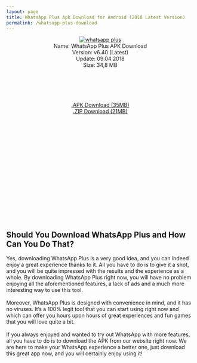 ```yaml
---
layout: page
title: WhatsApp Plus Apk Download for Android (2018 Latest Version)
permalink: /whatsapp-plus-download
---
```


<script async src="//pagead2.googlesyndication.com/pagead/js/adsbygoogle.js"></script>
<!-- Esnek -->
<ins class="adsbygoogle"
     style="display:block"
     data-ad-client="ca-pub-7942429830883405"
     data-ad-slot="5130793994"
     data-ad-format="auto"></ins>
<script>
(adsbygoogle = window.adsbygoogle || []).push({});
</script>
<center>
<a href="https://plusapkz.com/"><img src="https://plusapkz.com/wplus.png" alt="whatsapp plus" title="gbwhatsapp" /></a><br />
Name: WhatsApp Plus APK Download<br />
Version: v6.40 (Latest)<br />
Update: 09.04.2018<br />
Size: 34,8 MB<br />
     <center>
<script async src="//pagead2.googlesyndication.com/pagead/js/adsbygoogle.js"></script>
<!-- Baglanti20090 -->
<ins class="adsbygoogle"
     style="display:inline-block;width:200px;height:90px"
     data-ad-client="ca-pub-7942429830883405"
     data-ad-slot="9116964791"></ins>
<script>
(adsbygoogle = window.adsbygoogle || []).push({});
</script>
</center>
<a rel="dofollow" href="https://gbwhatsapp2018.com/gb-whatsapp-download" target="_blank">.APK Download (35MB)</a><br>
<a rel="nofollow" href="http://plusapkz.com/WhatsappPlusV610.zip" target="_blank">.ZIP Download (21MB)</a><br>
<script async src="//pagead2.googlesyndication.com/pagead/js/adsbygoogle.js"></script>
<!-- 336 -->
<ins class="adsbygoogle"
     style="display:inline-block;width:336px;height:280px"
     data-ad-client="ca-pub-7942429830883405"
     data-ad-slot="9585734309"></ins>
<script>
(adsbygoogle = window.adsbygoogle || []).push({});
</script>
</center>

<h2>Should You Download WhatsApp Plus and How Can You Do That?</h2>
Yes, downloading WhatsApp Plus is a very good idea, and you can indeed enjoy a great experience
thanks to it. All you have to do is to give it a shot, and you will be quite impressed with the results and
the experience as a whole. By downloading WhatsApp Plus right now, you will have no problem enjoying
all the aforementioned features, a lack of ads and a much more interesting way to use this tool.<br><br>
Moreover, WhatsApp Plus is designed with convenience in mind, and it has no viruses. It’s a 100% legit
tool that you can start using right now and which can offer you hours upon hours of great experiences
and fun games that you will love quite a bit.<br><br>
If you always enjoyed and wanted to try out WhatsApp with more features, all you have to do is to
download the APK from our website right now. We are here to make your WhatsApp experience a
better one, just download this great app now, and you will certainly enjoy using it!
